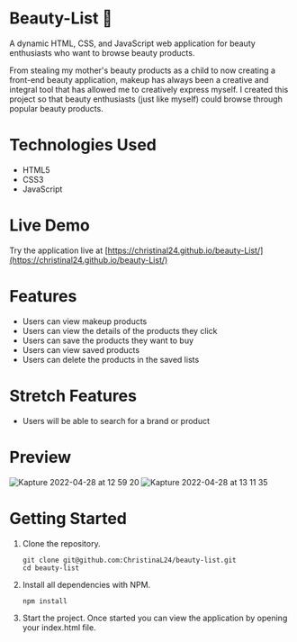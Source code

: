 # Beauty-List 💄

A dynamic HTML, CSS, and JavaScript web application for beauty enthusiasts who want to browse beauty products. 

From stealing my mother's beauty products as a child to now creating a front-end beauty application, makeup has always been a creative and integral tool that has allowed me to creatively express myself. I created this project so that beauty enthusiasts (just like myself) could browse through popular beauty products. 

# Technologies Used
- HTML5
- CSS3
- JavaScript

# Live Demo

Try the application live at [https://christinal24.github.io/beauty-List/](https://christinal24.github.io/beauty-List/)

# Features
- Users can view makeup products
- Users can view the details of the products they click
- Users can save the products they want to buy
- Users can view saved products
- Users can delete the products in the saved lists

# Stretch Features
- Users will be able to search for a brand or product

# Preview
![Kapture 2022-04-28 at 12 59 20](https://user-images.githubusercontent.com/97194651/165836720-2a05e7de-2000-404c-8979-87aea17a135a.gif)
![Kapture 2022-04-28 at 13 11 35](https://user-images.githubusercontent.com/97194651/165837556-ef56ff73-2742-40c8-a0f0-48fe0e4f321b.gif)


# Getting Started

1. Clone the repository.
    ```shell
    git clone git@github.com:ChristinaL24/beauty-list.git
    cd beauty-list
    ```
2. Install all dependencies with NPM.
    ```shell
    npm install
    ```
3. Start the project. Once started you can view the application by opening your index.html file.
